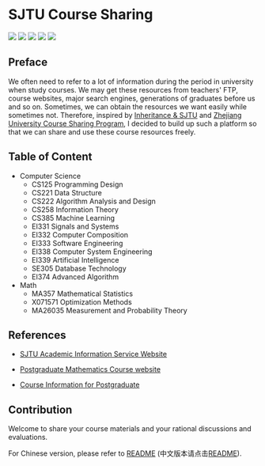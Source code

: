 # SJTU Course Sharing

[![](https://img.shields.io/github/watchers/CoolPhilChen/SJTU-Courses.svg)](https://github.com/CoolPhilChen/SJTU-Courses/watchers)
[![](https://img.shields.io/github/stars/CoolPhilChen/SJTU-Courses.svg)](https://github.com/CoolPhilChen/SJTU-Courses/stargazers)
[![](https://img.shields.io/github/forks/CoolPhilChen/SJTU-Courses.svg)](https://github.com/CoolPhilChen/SJTU-Courses/network/members)
![](https://img.shields.io/github/repo-size/CoolPhilChen/SJTU-Courses.svg)
[![](https://img.shields.io/github/contributors/CoolPhilChen/SJTU-Courses.svg)](https://github.com/CoolPhilChen/SJTU-Courses/graphs/contributors)

## Preface

We often need to refer to a lot of information during the period in university when study courses. We may get these resources from teachers' FTP, course websites, major search engines, generations of graduates before us and so on. Sometimes, we can obtain the resources we want easily while sometimes not. Therefore, inspired by [Inheritance & SJTU](http://share.sjtu.edu.cn) and [Zhejiang University Course Sharing Program](https://github.com/QSCTech/zju-icicles), I decided to build up such a platform so that we can share and use these course resources freely.

## Table of Content

- Computer Science
  - CS125 Programming Design
  - CS221 Data Structure
  - CS222 Algorithm Analysis and Design
  - CS258 Information Theory
  - CS385 Machine Learning
  - EI331 Signals and Systems
  - EI332 Computer Composition
  - EI333 Software Engineering
  - EI338 Computer System Engineering
  - EI339 Artificial Intelligence
  - SE305 Database Technology
  - EI374 Advanced Algorithm
- Math
  - MA357 Mathematical Statistics
  - X071571 Optimization Methods
  - MA26035 Measurement and Probability Theory

## References

- [SJTU Academic Information Service Website](http://electsys.sjtu.edu.cn)
- [Postgraduate Mathematics Course website](http://math.sjtu.edu.cn/course/Ngraduate/)

- [Course Information for Postgraduate](http://www.yjs.sjtu.edu.cn:81/epstar/web/outer/KKBJ_CX/kkbj.jsp)

## Contribution

Welcome to share your course materials and your rational discussions and evaluations.

For Chinese version, please refer to [README](https://github.com/CoolPhilChen/SJTU-Courses/blob/master/README.md) (中文版本请点击[README](https://github.com/CoolPhilChen/SJTU-Courses/blob/master/README.md)).
